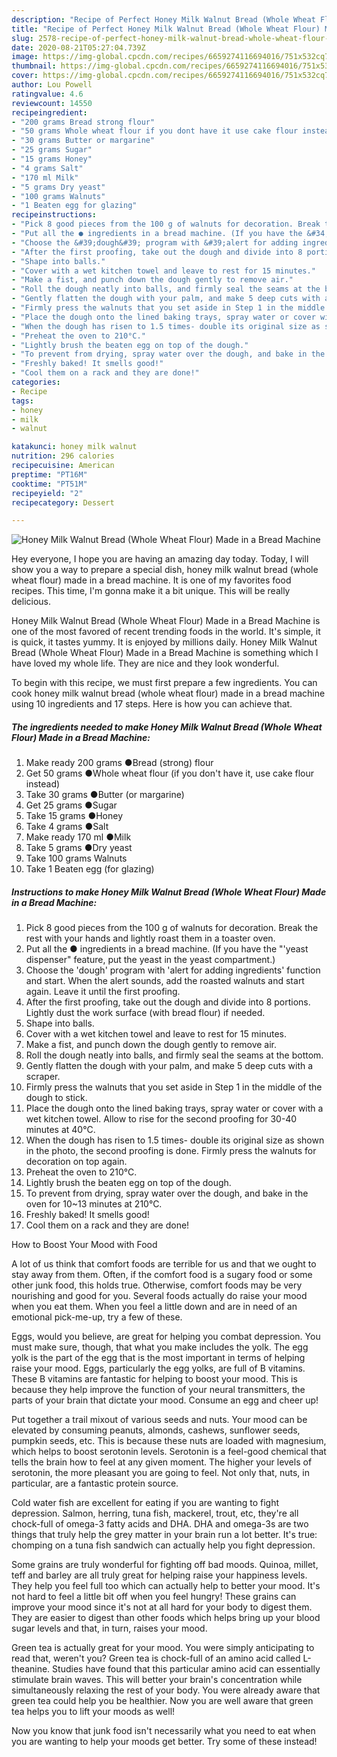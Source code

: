 ```yaml
---
description: "Recipe of Perfect Honey Milk Walnut Bread (Whole Wheat Flour) Made in a Bread Machine"
title: "Recipe of Perfect Honey Milk Walnut Bread (Whole Wheat Flour) Made in a Bread Machine"
slug: 2578-recipe-of-perfect-honey-milk-walnut-bread-whole-wheat-flour-made-in-a-bread-machine
date: 2020-08-21T05:27:04.739Z
image: https://img-global.cpcdn.com/recipes/6659274116694016/751x532cq70/honey-milk-walnut-bread-whole-wheat-flour-made-in-a-bread-machine-recipe-main-photo.jpg
thumbnail: https://img-global.cpcdn.com/recipes/6659274116694016/751x532cq70/honey-milk-walnut-bread-whole-wheat-flour-made-in-a-bread-machine-recipe-main-photo.jpg
cover: https://img-global.cpcdn.com/recipes/6659274116694016/751x532cq70/honey-milk-walnut-bread-whole-wheat-flour-made-in-a-bread-machine-recipe-main-photo.jpg
author: Lou Powell
ratingvalue: 4.6
reviewcount: 14550
recipeingredient:
- "200 grams Bread strong flour"
- "50 grams Whole wheat flour if you dont have it use cake flour instead"
- "30 grams Butter or margarine"
- "25 grams Sugar"
- "15 grams Honey"
- "4 grams Salt"
- "170 ml Milk"
- "5 grams Dry yeast"
- "100 grams Walnuts"
- "1 Beaten egg for glazing"
recipeinstructions:
- "Pick 8 good pieces from the 100 g of walnuts for decoration. Break the rest with your hands and lightly roast them in a toaster oven."
- "Put all the ● ingredients in a bread machine. (If you have the &#34;&#39;yeast dispenser&#34; feature, put the yeast in the yeast compartment.)"
- "Choose the &#39;dough&#39; program with &#39;alert for adding ingredients&#39; function and start. When the alert sounds, add the roasted walnuts and start again. Leave it until the first proofing."
- "After the first proofing, take out the dough and divide into 8 portions. Lightly dust the work surface (with bread flour) if needed."
- "Shape into balls."
- "Cover with a wet kitchen towel and leave to rest for 15 minutes."
- "Make a fist, and punch down the dough gently to remove air."
- "Roll the dough neatly into balls, and firmly seal the seams at the bottom."
- "Gently flatten the dough with your palm, and make 5 deep cuts with a scraper."
- "Firmly press the walnuts that you set aside in Step 1 in the middle of the dough to stick."
- "Place the dough onto the lined baking trays, spray water or cover with a wet kitchen towel. Allow to rise for the second proofing for 30-40 minutes at 40°C."
- "When the dough has risen to 1.5 times- double its original size as shown in the photo, the second proofing is done. Firmly press the walnuts for decoration on top again."
- "Preheat the oven to 210°C."
- "Lightly brush the beaten egg on top of the dough."
- "To prevent from drying, spray water over the dough, and bake in the oven for 10~13 minutes at 210°C."
- "Freshly baked! It smells good!"
- "Cool them on a rack and they are done!"
categories:
- Recipe
tags:
- honey
- milk
- walnut

katakunci: honey milk walnut 
nutrition: 296 calories
recipecuisine: American
preptime: "PT16M"
cooktime: "PT51M"
recipeyield: "2"
recipecategory: Dessert

---
```



![Honey Milk Walnut Bread (Whole Wheat Flour) Made in a Bread Machine](https://img-global.cpcdn.com/recipes/6659274116694016/751x532cq70/honey-milk-walnut-bread-whole-wheat-flour-made-in-a-bread-machine-recipe-main-photo.jpg)

Hey everyone, I hope you are having an amazing day today. Today, I will show you a way to prepare a special dish, honey milk walnut bread (whole wheat flour) made in a bread machine. It is one of my favorites food recipes. This time, I'm gonna make it a bit unique. This will be really delicious.

Honey Milk Walnut Bread (Whole Wheat Flour) Made in a Bread Machine is one of the most favored of recent trending foods in the world. It's simple, it is quick, it tastes yummy. It is enjoyed by millions daily. Honey Milk Walnut Bread (Whole Wheat Flour) Made in a Bread Machine is something which I have loved my whole life. They are nice and they look wonderful.




To begin with this recipe, we must first prepare a few ingredients. You can cook honey milk walnut bread (whole wheat flour) made in a bread machine using 10 ingredients and 17 steps. Here is how you can achieve that.

<!--inarticleads1-->

##### The ingredients needed to make Honey Milk Walnut Bread (Whole Wheat Flour) Made in a Bread Machine:

1. Make ready 200 grams ●Bread (strong) flour
1. Get 50 grams ●Whole wheat flour (if you don&#39;t have it, use cake flour instead)
1. Take 30 grams ●Butter (or margarine)
1. Get 25 grams ●Sugar
1. Take 15 grams ●Honey
1. Take 4 grams ●Salt
1. Make ready 170 ml ●Milk
1. Take 5 grams ●Dry yeast
1. Take 100 grams Walnuts
1. Take 1 Beaten egg (for glazing)




<!--inarticleads2-->

##### Instructions to make Honey Milk Walnut Bread (Whole Wheat Flour) Made in a Bread Machine:

1. Pick 8 good pieces from the 100 g of walnuts for decoration. Break the rest with your hands and lightly roast them in a toaster oven.
1. Put all the ● ingredients in a bread machine. (If you have the &#34;&#39;yeast dispenser&#34; feature, put the yeast in the yeast compartment.)
1. Choose the &#39;dough&#39; program with &#39;alert for adding ingredients&#39; function and start. When the alert sounds, add the roasted walnuts and start again. Leave it until the first proofing.
1. After the first proofing, take out the dough and divide into 8 portions. Lightly dust the work surface (with bread flour) if needed.
1. Shape into balls.
1. Cover with a wet kitchen towel and leave to rest for 15 minutes.
1. Make a fist, and punch down the dough gently to remove air.
1. Roll the dough neatly into balls, and firmly seal the seams at the bottom.
1. Gently flatten the dough with your palm, and make 5 deep cuts with a scraper.
1. Firmly press the walnuts that you set aside in Step 1 in the middle of the dough to stick.
1. Place the dough onto the lined baking trays, spray water or cover with a wet kitchen towel. Allow to rise for the second proofing for 30-40 minutes at 40°C.
1. When the dough has risen to 1.5 times- double its original size as shown in the photo, the second proofing is done. Firmly press the walnuts for decoration on top again.
1. Preheat the oven to 210°C.
1. Lightly brush the beaten egg on top of the dough.
1. To prevent from drying, spray water over the dough, and bake in the oven for 10~13 minutes at 210°C.
1. Freshly baked! It smells good!
1. Cool them on a rack and they are done!




How to Boost Your Mood with Food


A lot of us think that comfort foods are terrible for us and that we ought to stay away from them. Often, if the comfort food is a sugary food or some other junk food, this holds true. Otherwise, comfort foods may be very nourishing and good for you. Several foods actually do raise your mood when you eat them. When you feel a little down and are in need of an emotional pick-me-up, try a few of these.

Eggs, would you believe, are great for helping you combat depression. You must make sure, though, that what you make includes the yolk. The egg yolk is the part of the egg that is the most important in terms of helping raise your mood. Eggs, particularly the egg yolks, are full of B vitamins. These B vitamins are fantastic for helping to boost your mood. This is because they help improve the function of your neural transmitters, the parts of your brain that dictate your mood. Consume an egg and cheer up!

Put together a trail mixout of various seeds and nuts. Your mood can be elevated by consuming peanuts, almonds, cashews, sunflower seeds, pumpkin seeds, etc. This is because these nuts are loaded with magnesium, which helps to boost serotonin levels. Serotonin is a feel-good chemical that tells the brain how to feel at any given moment. The higher your levels of serotonin, the more pleasant you are going to feel. Not only that, nuts, in particular, are a fantastic protein source.

Cold water fish are excellent for eating if you are wanting to fight depression. Salmon, herring, tuna fish, mackerel, trout, etc, they're all chock-full of omega-3 fatty acids and DHA. DHA and omega-3s are two things that truly help the grey matter in your brain run a lot better. It's true: chomping on a tuna fish sandwich can actually help you fight depression. 

Some grains are truly wonderful for fighting off bad moods. Quinoa, millet, teff and barley are all truly great for helping raise your happiness levels. They help you feel full too which can actually help to better your mood. It's not hard to feel a little bit off when you feel hungry! These grains can improve your mood since it's not at all hard for your body to digest them. They are easier to digest than other foods which helps bring up your blood sugar levels and that, in turn, raises your mood.

Green tea is actually great for your mood. You were simply anticipating to read that, weren't you? Green tea is chock-full of an amino acid called L-theanine. Studies have found that this particular amino acid can essentially stimulate brain waves. This will better your brain's concentration while simultaneously relaxing the rest of your body. You were already aware that green tea could help you be healthier. Now you are well aware that green tea helps you to lift your moods as well!

Now you know that junk food isn't necessarily what you need to eat when you are wanting to help your moods get better. Try some of these instead!

